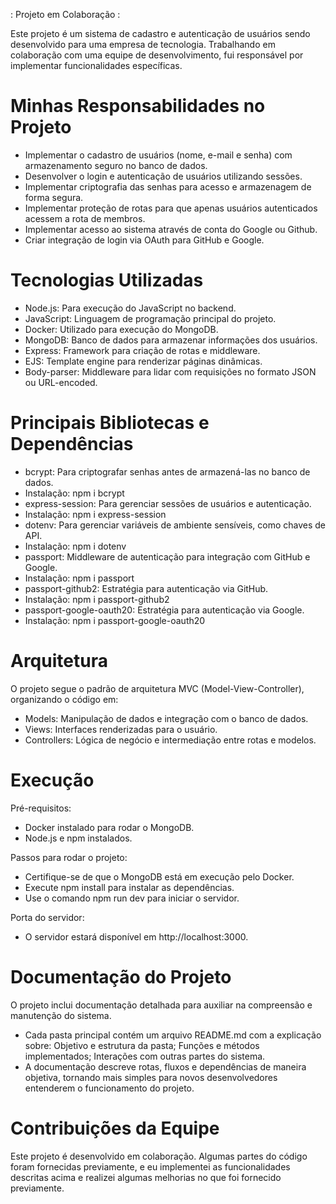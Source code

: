: Projeto em Colaboração :

Este projeto é um sistema de cadastro e autenticação de usuários sendo desenvolvido para uma empresa de tecnologia. Trabalhando em colaboração com uma equipe de desenvolvimento, fui responsável por implementar funcionalidades específicas.

# Minhas Responsabilidades no Projeto
- Implementar o cadastro de usuários (nome, e-mail e senha) com armazenamento seguro no banco de dados.
- Desenvolver o login e autenticação de usuários utilizando sessões.
- Implementar criptografia das senhas para acesso e armazenagem de forma segura.
- Implementar proteção de rotas para que apenas usuários autenticados acessem a rota de membros.
- Implementar acesso ao sistema através de conta do Google ou Github.
- Criar integração de login via OAuth para GitHub e Google.

# Tecnologias Utilizadas
- Node.js: Para execução do JavaScript no backend.
- JavaScript: Linguagem de programação principal do projeto.
- Docker: Utilizado para execução do MongoDB.
- MongoDB: Banco de dados para armazenar informações dos usuários.
- Express: Framework para criação de rotas e middleware.
- EJS: Template engine para renderizar páginas dinâmicas.
- Body-parser: Middleware para lidar com requisições no formato JSON ou URL-encoded.

# Principais Bibliotecas e Dependências
- bcrypt: Para criptografar senhas antes de armazená-las no banco de dados.
- Instalação: npm i bcrypt
- express-session: Para gerenciar sessões de usuários e autenticação.
- Instalação: npm i express-session
- dotenv: Para gerenciar variáveis de ambiente sensíveis, como chaves de API.
- Instalação: npm i dotenv
- passport: Middleware de autenticação para integração com GitHub e Google.
- Instalação: npm i passport
- passport-github2: Estratégia para autenticação via GitHub.
- Instalação: npm i passport-github2
- passport-google-oauth20: Estratégia para autenticação via Google.
- Instalação: npm i passport-google-oauth20

# Arquitetura
O projeto segue o padrão de arquitetura MVC (Model-View-Controller), organizando o código em:
- Models: Manipulação de dados e integração com o banco de dados.
- Views: Interfaces renderizadas para o usuário.
- Controllers: Lógica de negócio e intermediação entre rotas e modelos.

# Execução
Pré-requisitos:
- Docker instalado para rodar o MongoDB.
- Node.js e npm instalados.

Passos para rodar o projeto:
- Certifique-se de que o MongoDB está em execução pelo Docker.
- Execute npm install para instalar as dependências.
- Use o comando npm run dev para iniciar o servidor.

Porta do servidor:
- O servidor estará disponível em http://localhost:3000.

# Documentação do Projeto
O projeto inclui documentação detalhada para auxiliar na compreensão e manutenção do sistema.
- Cada pasta principal contém um arquivo README.md com a explicação sobre: Objetivo e estrutura da pasta; Funções e métodos implementados; Interações com outras partes do sistema.
- A documentação descreve rotas, fluxos e dependências de maneira objetiva, tornando mais simples para novos desenvolvedores entenderem o funcionamento do projeto.

# Contribuições da Equipe
Este projeto é desenvolvido em colaboração. Algumas partes do código foram fornecidas previamente, e eu implementei as funcionalidades descritas acima e realizei algumas melhorias no que foi fornecido previamente.